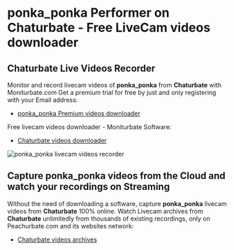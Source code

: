 # ponka_ponka Performer on Chaturbate - Free LiveCam videos downloader

## Chaturbate Live Videos Recorder

Monitor and record livecam videos of **ponka_ponka** from **Chaturbate** with Moniturbate.com
Get a premium trial for free by just and only registering with your Email address:
* [ponka_ponka Premium videos downloader](https://moniturbate.com/request-demo-licence-key.html)

Free livecam videos downloader - Moniturbate Software:
* [Chaturbate videos downloader](https://moniturbate.com/moniturbate-download-software.html)

![ponka_ponka livecam videos recorder](https://peachurnet.com/templates/moniturbate-software.png)


## Capture ponka_ponka videos from the Cloud and watch your recordings on Streaming

Without the need of downloading a software, capture **ponka_ponka** livecam videos from **Chaturbate** 100% online.
Watch Livecam archives from **Chaturbate** unlimitedly from thousands of existing recordings, only on Peachurbate.com and its websites network:
* [Chaturbate videos archives](https://peachurnet.com/)